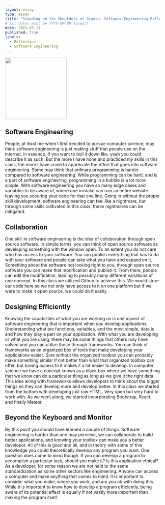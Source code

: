 ```yaml
---
layout: essay
type: essay
title: "Standing on the Shoulders of Giants: Software Engineering Reflection"
# All dates must be YYYY-MM-DD format!
date: 2023-05-11
published: true
labels:
  - Reflection
  - Software Engineering
---
```


<img width="200px" class="rounded float-start pe-4" src="../img/Software-Engineering/top.png.png">

## Software Engineering
People, at least me when I first decided to pursue computer science, may think software engineering is just making stuff that people use on the internet. In essence, if you want to boil it down like, yeah you could describe it as such. But the more I have hone and practiced my skills in this class, the more I have come to appreciate the effort that goes into software engineering. Some may think that ordinary programming is harder compared to software engineering. While programming can be hard, and is a part of software engineering, programming in a bubble is a lot more simple. With software engineering you have so many edge cases and variables to be aware of, where one mistake can ruin an entire website leaving you scouring your code for that one line. Going in without the proper skill development, software engineering can feel like a nightmare, but through some skills cultivated in this class, these nightmares can be mitigated. 

## Collaboration
One skill in software engineering is the idea of collaboration through open source software. In simple terms, you can think of open source software as developing something with the window open. To an extent you do not care who has access to your software. You can publish everything that has to do with your software and people can take what you have and expand on it. Something about the software not looking right to you, through open source software you can make that modification and publish it. From there, people can edit the modification, leading to possibly many different variations of one concept. In this class we utilized Github to achieve this. We would store our code here so we not only have access to it on one platform but if we were to make it open source, we could do it easily. 

## Designing Efficiently 
Knowing the capabilities of what you are working on is one aspect of software engineering that is important when you develop applications. Understanding what are functions, variables, and the most simple, data is and how they play a part on your application. With what you are developing or what you are using, there may be some things that others may have solved and you can utilize those through frameworks. You can think of frameworks as an organized box of tools that make developing your applications easier. Sure without the organized toolbox you can probably make something similar if not better than what that organized toolbox can offer, but having access to it makes it a lot easier to develop. In computer science we have a concept known as a black box where we have something that we know can do a particular thing as long as we give it the right data. This idea along with frameworks allows developers to think about the bigger things so they can develop more and develop better. In this class we started from the bottom with developing just raw HTML. Very open but very hard to work with. As we went along, we started incorporating Bootstrap, React, and finally Meteor. 

## Beyond the Keyboard and Monitor
By this point you should have learned a couple of things. Software engineering is harder than one may perceive, we can collaborate to build better applications, and knowing your toolbox can make you a better developer. All of this is good and all, and in theory with some of this knowledge you could theoretically develop any program you want. One question does come to mind though. If you can develop a program to accomplish a particular task, should you make it? Is this application ethical? As a developer, for some reason we are not held to the same standardization as some other sectors like engineering. Anyone can access a computer and make anything that comes to mind. It is important to consider what you make, where you work, and are you ok with doing this. While it is important to know how to develop a program efficiently, being aware of its potential effect is equally if not vastly more important than making the program itself.  



